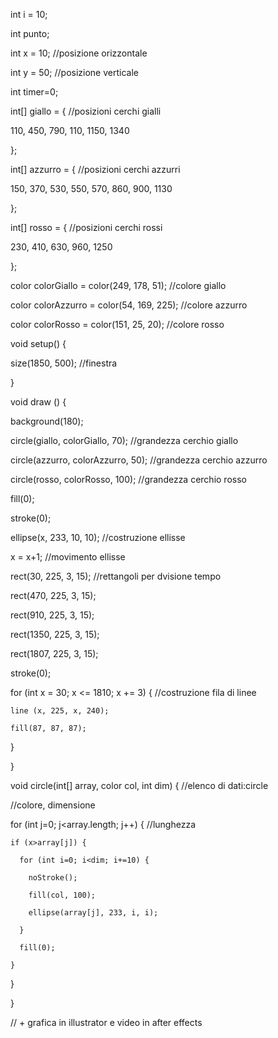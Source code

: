 int i = 10;

int punto; 

int x = 10; //posizione orizzontale 

int y = 50; //posizione verticale

int timer=0;

int[] giallo = { //posizioni cerchi gialli

  110, 450, 790, 110, 1150, 1340
  
};

int[] azzurro = { //posizioni cerchi azzurri 

  150, 370, 530, 550, 570, 860, 900, 1130
  
};

int[] rosso = { //posizioni cerchi rossi 

  230, 410, 630, 960, 1250
  
};

color colorGiallo = color(249, 178, 51); //colore giallo 

color colorAzzurro = color(54, 169, 225); //colore azzurro 

color colorRosso = color(151, 25, 20); //colore rosso 


void setup() {

  size(1850, 500); //finestra
  
}

void draw () {

  background(180);

  circle(giallo, colorGiallo, 70); //grandezza cerchio giallo 
  
  circle(azzurro, colorAzzurro, 50); //grandezza cerchio azzurro
  
  circle(rosso, colorRosso, 100); //grandezza cerchio rosso 
  

  fill(0);
  
  stroke(0);
  
  ellipse(x, 233, 10, 10); //costruzione ellisse 
  
  x = x+1; //movimento ellisse 

  rect(30, 225, 3, 15); //rettangoli per dvisione tempo 
  
  rect(470, 225, 3, 15); 
  
  rect(910, 225, 3, 15);
  
  rect(1350, 225, 3, 15);
  
  rect(1807, 225, 3, 15);

  stroke(0);

  for (int x = 30; x <= 1810; x += 3) { //costruzione fila di linee
  
    line (x, 225, x, 240);
    
    fill(87, 87, 87);
    
  }
  
}   


void circle(int[] array, color col, int dim) { //elenco di dati:circle

//colore, dimensione 

  for (int j=0; j<array.length; j++) { //lunghezza 
  
    if (x>array[j]) {
    
      for (int i=0; i<dim; i+=10) {
      
        noStroke(); 
        
        fill(col, 100);
        
        ellipse(array[j], 233, i, i);
        
      }
      
      fill(0);
      
    }
    
  }
  
} 

// + grafica in illustrator e video in after effects 

